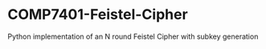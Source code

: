 # COMP7401-Feistel-Cipher
Python implementation of an N round Feistel Cipher with subkey generation
